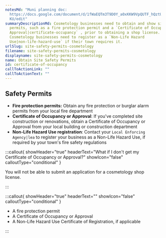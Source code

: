```yaml
---
notesMd: "Muni planning doc:
  https://docs.google.com/document/d/1fWaEQTm3T9D0Y_a0xKKW9VpQUTF_hQztUj7MKQpZ3\
  KU/edit"
summaryDescriptionMd: Cosmetology businesses need to obtain and show site safety
  permits, such as a fire protection permit and a `Certificate of Occupancy or
  Approval|certificate-occupancy` , prior to obtaining a shop license.
  Cosmetology businesses need to register as a `Non-Life Hazard
  Use|non-life-hazard-use` if their town requires it.
urlSlug: site-safety-permits-cosmetology
filename: site-safety-permits-cosmetology
displayname: site-safety-permits-cosmetology
name: Obtain Site Safety Permits
id: certificate-of-occupancy
callToActionLink: ""
callToActionText: ""
---
```

## Safety Permits

* **Fire protection permits:** Obtain any fire protection or burglar alarm permits from your local fire department
* **Certificate of Occupancy or Approval**: If you've completed site construction or renovations, obtain a Certificate of Occupancy or Approval from your local building or construction department
* **Non-Life Hazard Use registration**: Contact your `Local Enforcing Agency|lea` to register your business as a Non-Life Hazard Use, if required by your town's fire safety regulations

:::callout{ showHeader="true" headerText="What if I don't get my Certificate of Occupancy or Approval?" showIcon="false" calloutType="conditional" }

You will not be able to submit an application for a cosmetology shop license.

:::

:::callout{ showHeader="true" headerText="" showIcon="false" calloutType="conditional" }

- A fire protection permit
- A Certificate of Occupancy or Approval
- A Non-Life Hazard Use Certificate of Registration, if applicable

:::